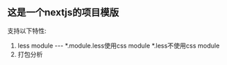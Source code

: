 ## 这是一个nextjs的项目模版

支持以下特性:
  1. less module --- *.module.less使用css module *.less不使用css module
  2. 打包分析